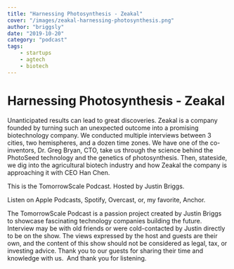 ```yaml
---
title: "Harnessing Photosynthesis - Zeakal"
cover: "/images/zeakal-harnessing-photosynthesis.png"
author: "briggsly"
date: "2019-10-20"
category: "podcast"
tags:
    - startups
    - agtech
    - biotech
---
```

# Harnessing Photosynthesis - Zeakal

Unanticipated results can lead to great discoveries. Zeakal is a company founded by turning such an unexpected outcome into a promising biotechnology company. We conducted multiple interviews between 3 cities, two hemispheres, and a dozen time zones. We have one of the co-inventors, Dr. Greg Bryan, CTO, take us through the science behind the PhotoSeed technology and the genetics of photosynthesis. Then, stateside, we dig into the agricultural biotech industry and how Zeakal the company is approaching it with CEO Han Chen.

This is the TomorrowScale Podcast. Hosted by Justin Briggs.

Listen on Apple Podcasts, Spotify, Overcast, or, my favorite, Anchor.

The TomorrowScale Podcast is a passion project created by Justin Briggs to showcase fascinating technology companies building the future. Interview may be with old friends or were cold-contacted by Justin directly to be on the show. The views expressed by the host and guests are their own, and the content of this show should not be considered as legal, tax, or investing advice. Thank you to our guests for sharing their time and knowledge with us.  And thank you for listening.